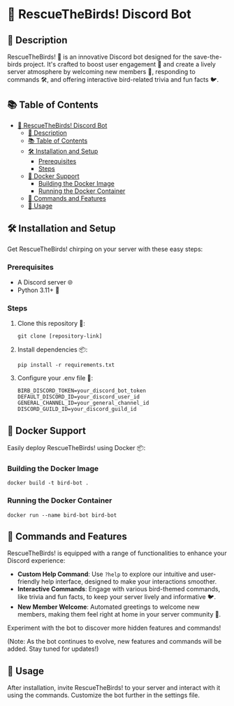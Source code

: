 
# 🦜 RescueTheBirds! Discord Bot

## 📝 Description
RescueTheBirds! 🚀 is an innovative Discord bot designed for the save-the-birds project. It's crafted to boost user engagement 🌟 and create a lively server atmosphere by welcoming new members 👋, responding to commands 🛠️, and offering interactive bird-related trivia and fun facts 🐦. 

## 📚 Table of Contents
- [🦜 RescueTheBirds! Discord Bot](#-rescuethebirds-discord-bot)
  - [📝 Description](#-description)
  - [📚 Table of Contents](#-table-of-contents)
  - [🛠️ Installation and Setup](#️-installation-and-setup)
    - [Prerequisites](#prerequisites)
    - [Steps](#steps)
  - [🐳 Docker Support](#-docker-support)
    - [Building the Docker Image](#building-the-docker-image)
    - [Running the Docker Container](#running-the-docker-container)
  - [🤖 Commands and Features](#-commands-and-features)
  - [📖 Usage](#-usage)

## 🛠️ Installation and Setup
Get RescueTheBirds! chirping on your server with these easy steps:

### Prerequisites
- A Discord server 🌐
- Python 3.11+ 🐍

### Steps
1. Clone this repository 🔄:
   ```
   git clone [repository-link]
   ```
2. Install dependencies 📦:
   ```
   pip install -r requirements.txt
   ```
3. Configure your .env file 🔐:
   ```
   BIRB_DISCORD_TOKEN=your_discord_bot_token
   DEFAULT_DISCORD_ID=your_discord_user_id
   GENERAL_CHANNEL_ID=your_general_channel_id
   DISCORD_GUILD_ID=your_discord_guild_id
   ```

## 🐳 Docker Support
Easily deploy RescueTheBirds! using Docker 📦:

### Building the Docker Image
```
docker build -t bird-bot .
```

### Running the Docker Container
```
docker run --name bird-bot bird-bot
```

## 🤖 Commands and Features
RescueTheBirds! is equipped with a range of functionalities to enhance your Discord experience:

- **Custom Help Command**: Use `?help` to explore our intuitive and user-friendly help interface, designed to make your interactions smoother.
- **Interactive Commands**: Engage with various bird-themed commands, like trivia and fun facts, to keep your server lively and informative 🐦.
- **New Member Welcome**: Automated greetings to welcome new members, making them feel right at home in your server community 👋.

Experiment with the bot to discover more hidden features and commands!

(Note: As the bot continues to evolve, new features and commands will be added. Stay tuned for updates!)

## 📖 Usage
After installation, invite RescueTheBirds! to your server and interact with it using the commands. Customize the bot further in the settings file.
